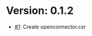 # Version: 0.1.2

* [#1](https://github.com/ConductionNL/openconnector/pull/1): Create openconnector.csr
